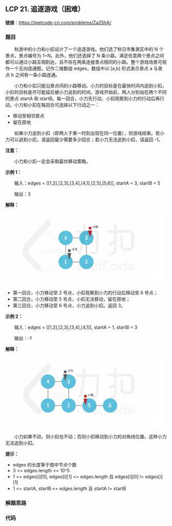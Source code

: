 ## LCP 21. 追逐游戏（困难）

**链接**：https://leetcode-cn.com/problems/Za25hA/

### 题目

&emsp;&emsp;秋游中的小力和小扣设计了一个追逐游戏。他们选了秋日市集景区中的 N 个景点，景点编号为 1~N。此外，他们还选择了 N 条小路，满足任意两个景点之间都可以通过小路互相到达，且不存在两条连接景点相同的小路。整个游戏场景可视作一个无向连通图，记作二维数组 edges，数组中以 [a,b] 形式表示景点 a 与景点 b 之间有一条小路连通。

&emsp;&emsp;小力和小扣只能沿景点间的小路移动。小力的目标是在最快时间内追到小扣，小扣的目标是尽可能延后被小力追到的时间。游戏开始前，两人分别站在两个不同的景点 startA 和 startB。每一回合，小力先行动，小扣观察到小力的行动后再行动。小力和小扣在每回合可选择以下行动之一：

* 移动至相邻景点
* 留在原地

&emsp;&emsp;如果小力追到小扣（即两人于某一时刻出现在同一位置），则游戏结束。若小力可以追到小扣，请返回最少需要多少回合；若小力无法追到小扣，请返回 -1。

**注意：**

&emsp;&emsp;小力和小扣一定会采取最优移动策略。

**示例 1：**

&emsp;&emsp;输入：edges = [[1,2],[2,3],[3,4],[4,1],[2,5],[5,6]], startA = 3, startB = 5

&emsp;&emsp;输出：3

**解释：**

![题目(1)](题目(1).png)

* 第一回合，小力移动至 2 号点，小扣观察到小力的行动后移动至 6 号点；
* 第二回合，小力移动至 5 号点，小扣无法移动，留在原地；
* 第三回合，小力移动至 6 号点，小力追到小扣。返回 3。

**示例 2：**

&emsp;&emsp;输入：edges = [[1,2],[2,3],[3,4],[4,1]], startA = 1, startB = 3

&emsp;&emsp;输出：-1

**解释：**

![题目(2)](题目(2).png)

&emsp;&emsp;小力如果不动，则小扣也不动；否则小扣移动到小力的对角线位置。这样小力无法追到小扣。

**提示：**

* edges 的长度等于图中节点个数
* 3 <= edges.length <= 10^5
* 1 <= edges[i][0], edges[i][1] <= edges.length 且 edges[i][0] != edges[i][1]
* 1 <= startA, startB <= edges.length 且 startA != startB



### 解题思路


### 代码

